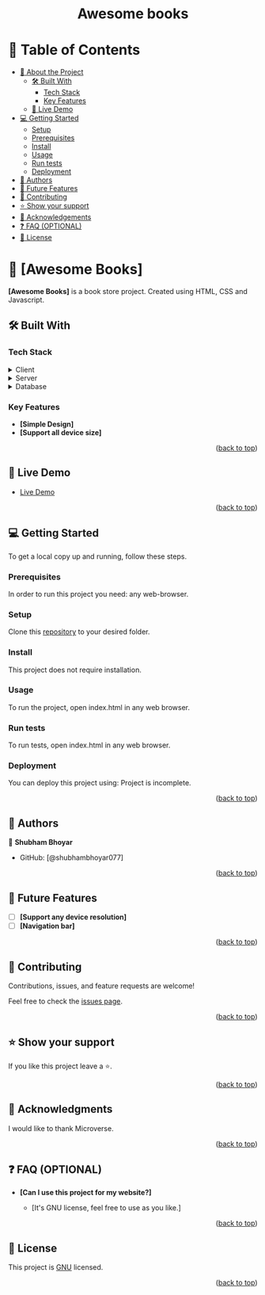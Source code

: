 <a name="readme-top"></a>

<div align="center">

  <h1><b>Awesome books</b></h1>

</div>

<!-- TABLE OF CONTENTS -->

# 📗 Table of Contents

- [📖 About the Project](#about-project)
  - [🛠 Built With](#built-with)
    - [Tech Stack](#tech-stack)
    - [Key Features](#key-features)
  - [🚀 Live Demo](#live-demo)
- [💻 Getting Started](#getting-started)
  - [Setup](#setup)
  - [Prerequisites](#prerequisites)
  - [Install](#install)
  - [Usage](#usage)
  - [Run tests](#run-tests)
  - [Deployment](#triangular_flag_on_post-deployment)
- [👥 Authors](#authors)
- [🔭 Future Features](#future-features)
- [🤝 Contributing](#contributing)
- [⭐️ Show your support](#support)
- [🙏 Acknowledgements](#acknowledgements)
- [❓ FAQ (OPTIONAL)](#faq)
- [📝 License](#license)

<!-- PROJECT DESCRIPTION -->

# 📖 [Awesome Books] <a name="about-project"></a>

**[Awesome Books]** is a book store project. Created using HTML, CSS and Javascript.

## 🛠 Built With <a name="built-with"></a>

### Tech Stack <a name="tech-stack"></a>

<details>
  <summary>Client</summary>
  <ul>
    <li>HTML, CSS and Javascript</li>
  </ul>
</details>

<details>
  <summary>Server</summary>
  <ul>
    <li></li>
  </ul>
</details>

<details>
<summary>Database</summary>
  <ul>
    <li></li>
  </ul>
</details>

<!-- Features -->

### Key Features <a name="key-features"></a>

- **[Simple Design]**
- **[Support all device size]**

<p align="right">(<a href="#readme-top">back to top</a>)</p>

<!-- LIVE DEMO -->

## 🚀 Live Demo <a name="live-demo"></a>

- [Live Demo](https://shubhambhoyar077.github.io/awesome-book/)

<p align="right">(<a href="#readme-top">back to top</a>)</p>

<!-- GETTING STARTED -->

## 💻 Getting Started <a name="getting-started"></a>

To get a local copy up and running, follow these steps.

### Prerequisites

In order to run this project you need: any web-browser.

### Setup

Clone this [repository](https://github.com/shubhambhoyar077/awesome-books) to your desired folder.

### Install

This project does not require installation.

### Usage

To run the project, open index.html in any web browser.

### Run tests

To run tests, open index.html in any web browser.

### Deployment

You can deploy this project using: Project is incomplete.

<p align="right">(<a href="#readme-top">back to top</a>)</p>

<!-- AUTHORS -->

## 👥 Authors <a name="authors"></a>

👤 **Shubham Bhoyar**

- GitHub: [@shubhambhoyar077]

<p align="right">(<a href="#readme-top">back to top</a>)</p>

<!-- FUTURE FEATURES -->

## 🔭 Future Features <a name="future-features"></a>

- [ ] **[Support any device resolution]**
- [ ] **[Navigation bar]**

<p align="right">(<a href="#readme-top">back to top</a>)</p>

<!-- CONTRIBUTING -->

## 🤝 Contributing <a name="contributing"></a>

Contributions, issues, and feature requests are welcome!

Feel free to check the [issues page](../../issues/).

<p align="right">(<a href="#readme-top">back to top</a>)</p>

<!-- SUPPORT -->

## ⭐️ Show your support <a name="support"></a>

If you like this project leave a ⭐️.

<p align="right">(<a href="#readme-top">back to top</a>)</p>

<!-- ACKNOWLEDGEMENTS -->

## 🙏 Acknowledgments <a name="acknowledgements"></a>

I would like to thank Microverse.

<p align="right">(<a href="#readme-top">back to top</a>)</p>

<!-- FAQ (optional) -->

## ❓ FAQ (OPTIONAL) <a name="faq"></a>

- **[Can I use this project for my website?]**

  - [It's GNU license, feel free to use as you like.]

<p align="right">(<a href="#readme-top">back to top</a>)</p>

<!-- LICENSE -->

## 📝 License <a name="license"></a>

This project is [GNU](./LICENSE) licensed.

<p align="right">(<a href="#readme-top">back to top</a>)</p>
